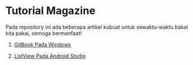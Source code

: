 # Tutorial Magazine
Pada repository ini ada beberapa artikel kubuat untuk sewaktu-waktu bakal kita pakai, semoga bermanfaat!

1. [GitBook Pada Windows](https://www.google.com)

2. [ListView Pada Android Studio](https://www.google.com)
